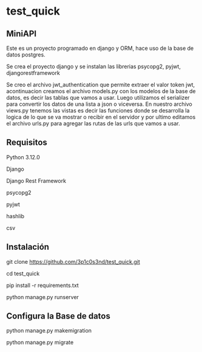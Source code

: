 # test_quick

## MiniAPI

Este es un proyecto programado en django y ORM, hace uso de la base de datos postgres.

Se crea el proyecto django y se instalan las librerias psycopg2, pyjwt, djangorestframework

Se creo el archivo jwt_authentication que permite extraer el valor token jwt, acontinuacion creamos el archivo models.py con los modelos de la base de datos, es decir las tablas que vamos a usar. Luego utilizamos el serializer para convertir los datos de una lista a json o viceversa. En nuestro archivo views.py tenemos las vistas es decir las funciones donde se desarrolla la logica de lo que se va mostrar o recibir en el servidor y por ultimo editamos el archivo urls.py para agregar las rutas de las urls que vamos a usar.


## Requisitos

Python 3.12.0

Django

Django Rest Framework

psycopg2

pyjwt

hashlib

csv




## Instalación

git clone  https://github.com/3p1c0s3nd/test_quick.git

cd test_quick

pip install -r requirements.txt

python manage.py runserver




## Configura la Base de datos

python manage.py makemigration

python manage.py migrate


